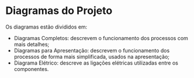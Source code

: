 # Diagramas do Projeto #

Os diagramas estão divididos em:

- Diagramas Completos: descrevem o funcionamento dos processos com mais detalhes;
- Diagramas para Apresentação: descrevem o funcionamento dos processos de forma mais simplificada, usados na apresentação;
- Diagrama Elétrico: descreve as ligações elétricas utilizadas entre os componentes.
